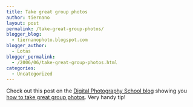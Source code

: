 ```yaml
---
title: Take great group photos
author: tiernano
layout: post
permalink: /take-great-group-photos/
blogger_blog:
  - tiernanophoto.blogspot.com
blogger_author:
  - Lotas
blogger_permalink:
  - /2006/06/take-great-group-photos.html
categories:
  - Uncategorized
---
```

Check out this post on the [Digital Photography School blog][1] showing you [how to take great group photos][2]. Very handy tip!


 [1]: http://digital-photography-school.com/blog/
 [2]: http://digital-photography-school.com/blog/how-to-take-great-group-photos/